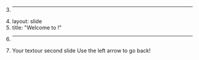 3.	---
4.	layout: slide
5.	title: "Welcome to !"
6.	---
7.	Your textour second slide
Use the left arrow to go back!
